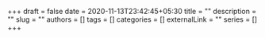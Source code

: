 +++ 
draft = false
date = 2020-11-13T23:42:45+05:30
title = ""
description = ""
slug = ""
authors = []
tags = []
categories = []
externalLink = ""
series = []
+++
